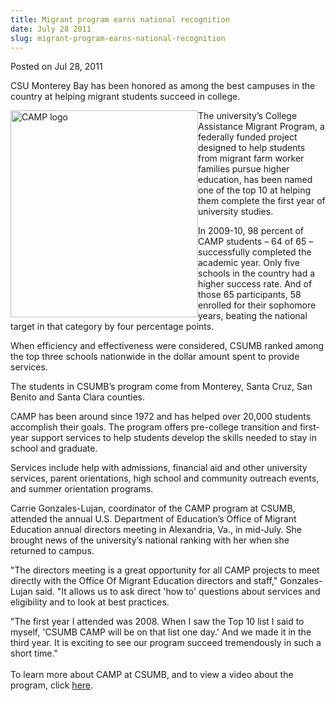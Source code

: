 ```yaml
---
title: Migrant program earns national recognition
date: July 28 2011
slug: migrant-program-earns-national-recognition
---
```


 



<span class="date">Posted on Jul 28, 2011    </span>
<p>CSU Monterey Bay has been honored as among the best campuses in
the country at helping migrant students succeed in college.</p>
<p><img alt="CAMP logo" src="https://news.csumb.edu/sites/default/files/65/attachments/news/images/camp_image.jpg" style="float:left; width:300px; height:331px">The university&#x2019;s
College Assistance Migrant Program, a federally funded project
designed to help students from migrant farm worker families pursue
higher education, has been named one of the top 10 at helping them
complete the first year of university studies.</img></p>
<p>In 2009-10, 98 percent of CAMP students &#x2013; 64 of 65 &#x2013;
successfully completed the academic year. Only five schools in the
country had a higher success rate. And of those 65 participants, 58
enrolled for their sophomore years, beating the national target in
that category by four percentage points.</p>
<p>When efficiency and effectiveness were considered, CSUMB ranked
among the top three schools nationwide in the dollar amount spent
to provide services.</p>
<p>The students in CSUMB&#x2019;s program come from Monterey, Santa Cruz,
San Benito and Santa Clara counties.</p>
<p>CAMP has been around since 1972 and has helped over 20,000
students accomplish their goals. The program offers pre-college
transition and first-year support services to help students develop
the skills needed to stay in school and graduate.</p>
<p>Services include help with admissions, financial aid and other
university services, parent orientations, high school and community
outreach events, and summer orientation programs.</p>
<p>Carrie Gonzales-Lujan, coordinator of the CAMP program at CSUMB,
attended the annual U.S. Department of Education&#x2019;s Office of
Migrant Education annual directors meeting in Alexandria, Va., in
mid-July. She brought news of the university&#x2019;s national ranking
with her when she returned to campus.</p>
<p>&quot;The directors meeting is a great opportunity for all CAMP
projects to meet directly with the Office Of Migrant Education
directors and staff,&quot; Gonzales-Lujan said. &quot;It allows us to ask
direct &apos;how to&apos; questions about services and eligibility and to
look at best practices.</p>
<p>&quot;The first year I attended was 2008. When I saw the Top 10 list
I said to myself, &apos;CSUMB CAMP will be on that list one day.&apos; And we
made it in the third year. It is exciting to see our program
succeed tremendously in such a short time.&quot;&#xA0;<br>
<br>
To learn more about CAMP at CSUMB, and to view a video about the
program, click <a href="https://csumb.edu/camp" rel="nofollow">here</a>.&#xA0;</br></br></p>

 
